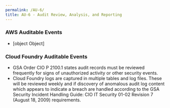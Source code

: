 ```yaml
---
permalink: /AU-6/
title: AU-6 - Audit Review, Analysis, and Reporting
---
```

### AWS Auditable Events  
* [object Object]  
  
### Cloud Foundry Auditable Events  
* GSA Order CIO P 2100.1 states audit records must be reviewed frequently for signs of unauthorized activity or other security events.  
* Cloud Foundry logs are captured in multiple tables and log files.  These will be reviewed weekly and if discovery of anomalous audit log content which appears to indicate a breach are handled according to the GSA Security Incident Handling Guide: CIO IT Security 01-02 Revision 7 (August 18, 2009) requirements.  
  

